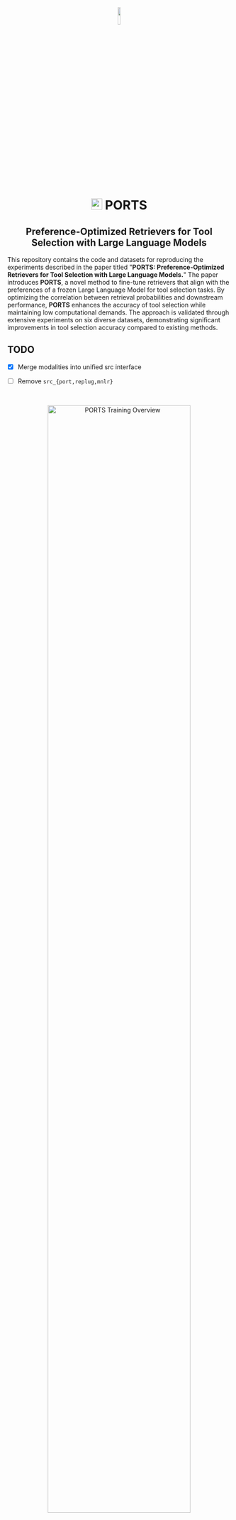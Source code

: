 <div align="center"><img src="assets/fishing_rod_tool.png" width="10%"> </div>
<h1 align="center"><img src="assets/ports_icon.png" alt="port icon" width="25" height="auto"> PORTS</h1>
<h2 align="center">Preference-Optimized Retrievers for Tool Selection with Large Language Models  </h2>

This repository contains the code and datasets for reproducing the experiments described in the paper titled "**PORTS: Preference-Optimized Retrievers for Tool Selection with Large Language Models.**" The paper introduces **PORTS**, a novel method to fine-tune retrievers that align with the preferences of a frozen Large Language Model for tool selection tasks. By optimizing the correlation between retrieval probabilities and downstream performance, **PORTS** enhances the accuracy of tool selection while maintaining low computational demands. The approach is validated through extensive experiments on six diverse datasets, demonstrating significant improvements in tool selection accuracy compared to existing methods.


## TODO

- [x] Merge modalities into unified src interface
- [ ] Remove `src_{port,replug,mnlr}`



<br/>
<p align="center">
<img src="assets/ports_overview.png" width="80%" height="auto" alt="PORTS Training Overview" class="center">
</p>


## 📎 Table of Contents

- [Model](#model)
- [Dataset](#dataset)
- [Project Structure](#project-structure)
- [Quickstart](#quickstart)
- [Using the Markdown File](#using-the-markdown-file)
- [Script-based Training](#script-based-training)
- [Sbatch-based Grid Search Training](#sbatch-based-grid-search-training)
- [Main Accuracy Results](#main-accuracy-results)
- [Unsloth Integration](#unsloth-integration)

## Model

**PORTS** fine-tunes a retriever model to select the most appropriate tools based on preferences derived from a frozen LLM. The retriever is optimized through a dual loss approach: a perplexity-based preference signal and a contrastive semantic loss. This ensures the retriever aligns with the LLM's preferences, leading to more accurate tool selection in various scenarios. The model is trained on two encoder architectures, RoBERTa-base and BGE-base, and evaluated using three LLMs with varying levels of expertise in tool usage.

## Dataset

The experiments are conducted on six publicly available datasets, which include APIBench, API-Bank, Octopus-v2, ToolE, BFCL, and ToolBench. These datasets cover various applications, input modalities, and toolsets, comprehensively evaluating **PORTS**' effectiveness. Datasets can be found [here](https://anonymous.4open.science/r/ports-data/).

## Project Structure

The repository is organized with the following structure:

```
/ports/
├── Makefile              # Entry point for all training commands
├── main/                 # Main code directory
│   ├── scripts/          # All training and utility scripts
│   ├── src/              # Source code modules
│   │   ├── port/         # PORTS model implementation
│   │   ├── replug/       # RePlug model implementation  
│   │   ├── dml/          # DML (MNRL) implementation
│   │   └── utils/        # Shared utilities
│   ├── main_train_port.py # Main PORTS training script
│   ├── train_replug.py   # RePlug training script
│   ├── train_mnrl.py     # MNRL training script
│   └── output/           # Output directory for trained models
├── datasets/             # Training and evaluation datasets
└── assets/               # Project assets and documentation
```

## Quickstart

### Setup

1. **Clone the repository:**
   ```bash
   git clone https://github.com/yourorg/ports.git
   cd ports
   ```

2. **Install the required dependencies:**
   ```bash
   pip install -r build/requirements.txt
   ```

3. **Download the datasets:**
   The datasets can be downloaded from the following link: [PORTS Datasets](https://anonymous.4open.science/r/ports-data/). Extract the datasets into the `datasets/` directory.

### Using the Makefile

We provide a Makefile that offers a clean interface for running all training operations. This is the recommended way to launch training and evaluation jobs, as it ensures consistent defaults and easy overrides.

### Running Training via Makefile

#### 1. PORTS Training

```bash
make ports
```

#### 2. RePlug Training

```bash
make replug
```

#### 3. MNRL Training

```bash
make mnrl
```

#### 4. Docker (interactive)

```bash
make docker
```

#### 5. Clean Output Directories

```bash
make clean
```

### Overriding Defaults

You can override any default parameter by specifying it on the command line. For example:

```bash
make ports DATASET=bfcl INFERENCE_MODEL=gemma2-2B
make replug EPOCHS=10 BATCH_SIZE=4
make mnrl RETRIEVAL_MODEL=FacebookAI/roberta-base
```

### Available Parameters

#### Common Parameters (all training methods)

| Parameter | Description | Default |
|-----------|-------------|---------|
| `DATASET` | Dataset name | toolbench |
| `RETRIEVAL_MODEL` | Retrieval model name | BAAI/bge-base-en-v1.5 |
| `INFERENCE_MODEL` | Inference model name | llama3-8B |
| `EPOCHS` | Number of training epochs | 5 |
| `BATCH_SIZE` | Training batch size | 2 |
| `LR` | Learning rate | 1e-5 |
| `SEED` | Random seed | 42 |
| `EVAL_STEPS` | Evaluation steps fraction | 0.2 |
| `USE_4BIT` | Use 4-bit quantization | true |
| `MAX_TRAIN_SAMPLES` | Maximum training samples | 1000 |
| `GAMMA` | Gamma temperature | 0.5 |
| `BETA` | Beta temperature | 0.5 |
| `WARMUP_RATIO` | Fraction of training steps for warmup | 0.1 |
| `K_EVAL_VALUES_ACCURACY` | Values of k for accuracy@k evaluation | 1 3 5 |
| `K_EVAL_VALUES_NDCG` | Values of k for ndcg@k evaluation | 1 3 5 |

#### MNRL-Specific Parameters

| Parameter | Description | Default |
|-----------|-------------|---------|
| `SCHEDULER` | Learning rate scheduler | warmupcosine |
| `POOLING` | Embedding pooling strategy | mean |
| `NEGATIVES_PER_SAMPLE` | Number of negative samples | 1 |
| `MODEL_NAME` | Retrieval model name | BAAI/bge-base-en-v1.5 |
| `PREPROCESSING_BATCH_SIZE` | Batch size for preprocessing | 16 |
| `EVAL_STEPS_FRACTION` | Fraction of steps for evaluation | 0.2 |
| `WANDB_PROJECT_NAME` | Weights & Biases project name | MNRL_Training |
| `WANDB_RUN_NAME` | Weights & Biases run name | auto-generated |
| `OUTPUT_DIR` | Directory to save model, logs, and results | auto-generated |
| `RANDOM_NEGATIVES` | Whether to use random negatives | true |
| `EVALUATE_ON_TEST` | Whether to evaluate on test set | true |
| `USE_PRE_TRAINED_MODEL` | Whether to use pre-trained model | true |
| `PUSH_TO_HUB` | Whether to push model to HF Hub | true |
| `PUBLIC_MODEL` | Whether to make model public | true |
| `HUB_REPO_NAME` | HuggingFace Hub repo name | auto-generated |
| `LOG_FILE` | Path to log file | auto-generated |
| `WARMUP_RATIO` | Fraction of training steps for warmup | 0.1 |

### Example Usage

```bash
# Train PORTS with non-default parameters
make ports DATASET=apibench INFERENCE_MODEL=llama3-8B EPOCHS=3 LAMBDA_WEIGHT=0.5 PREF_BETA=0.8

# Train RePlug with customized retrieval settings
make replug DATASET=bfcl RETRIEVAL_MODEL=FacebookAI/roberta-base NUM_RETRIEVED_DOCS=8 GAMMA=0.3

# Train MNRL with specific pooling strategy and batch size
make mnrl DATASET=octopus RETRIEVAL_MODEL=BAAI/bge-base-en-v1.5 POOLING=cls BATCH_SIZE=64
```

### Notes

- The Makefile will call the appropriate script in `main/scripts/` with all parameters set.
- Output directories are automatically created.
- For advanced usage or script-specific parameters, see the script-based training section below.

## Using the Markdown File

In addition to the code and datasets, this repository includes a comprehensive Markdown documentation that can help you understand and use the PORTS framework effectively. Here's how to use it:

### Reading the Markdown Documentation

1. **Viewing in GitHub**: 
   The README.md file is automatically rendered by GitHub's web interface. Simply navigate to the repository's main page to view it with proper formatting and styling.

2. **Local Viewing Options**:
   - Use any text editor to open the README.md file
   - For better rendering, use a Markdown viewer like:
     - VS Code with the Markdown Preview extension
     - Typora, a dedicated Markdown editor
     - GitHub Desktop's built-in Markdown preview

### Documentation Structure

The Markdown documentation is organized into clear sections:

- **Model Description**: Technical details about PORTS architecture
- **Dataset Information**: Details about supported datasets and their structure
- **Project Structure**: Overview of code organization
- **Quickstart Guide**: Step-by-step instructions for getting started
- **Training Options**: Comprehensive list of parameters and configurations
- **Results**: Performance metrics and comparisons

### Modifying the Documentation

If you need to update the documentation:

1. Edit the README.md file using any text editor
2. Follow standard Markdown syntax:
   - `#` for headers (more `#` means smaller headers)
   - `*` or `-` for bullet points
   - `|` for table columns
   - `` ``` `` for code blocks (specify language after opening backticks)
   - `[text](url)` for links
   - `![alt text](image_path)` for images

3. Use HTML tags for advanced formatting:
   - `<div align="center">` for centering content
   - `<img src="..." width="...">` for image sizing
   - `<br/>` for line breaks

4. Preview changes using a Markdown viewer before committing

### Extending the Documentation

When adding new features or models to the project, be sure to update:

1. The Table of Contents section
2. The relevant documentation section
3. Any code examples or parameter lists
4. Training and evaluation result tables

Remember to maintain consistent formatting and style to ensure readability.

## Script-based Training

You can also run training using the provided shell scripts, which are aligned with the Makefile and support environment variable overrides for all key parameters.

### 1. PORTS Training

Run the PORTS training script:

```bash
bash main/scripts/train_ports.sh
```

#### Overriding Defaults

You can override any default by setting the corresponding environment variable before the script call:

```bash
DATASET_NAME=bfcl INFERENCE_MODEL_PSEUDONAME=gemma2-2B RETRIEVAL_MODEL_NAME=FacebookAI/roberta-base bash main/scripts/train_ports.sh
```

#### All Environment Variables (PORTS)

| Variable | Description | Default |
|----------|-------------|---------|
| `DATASET_NAME` | Dataset name | toolbench |
| `RETRIEVAL_MODEL_NAME` | Retrieval model name | BAAI/bge-base-en-v1.5 |
| `INFERENCE_MODEL_PSEUDONAME` | Inference model pseudo-name | llama3-8B |
| `RETRIEVAL_MAX_SEQ_LEN` | Max seq length for retriever | 512 |
| `INFERENCE_MAX_SEQ_LEN` | Max seq length for inference | 1024 |
| `N_EPOCHS` | Number of epochs | 5 |
| `LR` | Learning rate | 1e-5 |
| `LR_SCHEDULER` | Learning rate scheduler | cosine |
| `TRAIN_BATCH_SIZE` | Training batch size | 2 |
| `EVAL_BATCH_SIZE` | Evaluation batch size | 4 |
| `PREPROCESS_BATCH_SIZE` | Preprocessing batch size | 16 |
| `PADDING_SIDE` | Tokenizer padding side | left |
| `LAMBDA_WEIGHT` | Lambda loss weight | 0.3 |
| `N_NEGS` | Number of negative examples | 3 |
| `GAMMA` | Gamma temperature | 0.5 |
| `BETA` | Beta temperature | 0.5 |
| `PREF_BETA` | Preference weight (ORPO beta) | 1 |
| `WEIGHT_DECAY` | Weight decay for optimizer | 0.01 |
| `CORPUS_UPDATES` | Steps between corpus re-embedding | 100 |
| `SAVE_STRATEGY` | Model saving strategy | epoch |
| `SAVE_STEPS` | Steps between model saves | None |
| `SAVE_DIR` | Directory to save checkpoints | ./checkpoints |
| `MAX_CHECKPOINTS` | Maximum number of checkpoints | None |
| `SEED` | Random seed | 42 |
| `EVAL_STEPS` | Evaluation steps fraction | 0.2 |
| `LOAD_IN_4BIT` | Use 4-bit quantization | true |
| `MAX_TRAIN_SAMPLES` | Maximum training samples | 1000 |
| `WARMUP_RATIO` | Fraction of training steps for warmup | 0.1 |
| `WANDB_RUN_NAME` | Weights & Biases run name | auto-generated |
| `K_EVAL_VALUES_ACCURACY` | Values for accuracy@k | 1 3 5 |
| `K_EVAL_VALUES_NDCG` | Values for ndcg@k | 1 3 5 |

### 2. RePlug Training

Run the RePlug training script:

```bash
bash main/scripts/train_replug.sh
```

#### Overriding Defaults

```bash
DATASET_NAME=bfcl INFERENCE_MODEL_PSEUDONAME=gemma2-2B RETRIEVAL_MODEL_NAME=FacebookAI/roberta-base bash main/scripts/train_replug.sh
```

#### All Environment Variables (RePlug)

| Variable | Description | Default |
|----------|-------------|---------|
| `DATASET_NAME` | Dataset name | toolbench |
| `WANDB_RUN_NAME` | Weights & Biases run name | auto-generated |
| `SAVE_PATH` | Path to save trained model and outputs | auto-generated |
| `INFERENCE_MODEL_NAME` | Actual model path (auto-mapped) | varies by pseudo-name |
| `SEED` | Random seed | 42 |
| `LOAD_IN_4BIT` | Use 4-bit quantization | true |
| `MAX_TRAIN_SAMPLES` | Maximum training samples | 1000 |
| `WARMUP_RATIO` | Fraction of training steps for warmup | 0.1 |
| `QUERY_COLUMN` | Name of query column in dataset | query_for_retrieval |

### 3. MNRL Training

Run the MNRL training script:

```bash
bash main/scripts/train_mnrl.sh
```

#### Overriding Defaults

```bash
DATASET_NAME=bfcl MODEL_NAME=FacebookAI/roberta-base bash main/scripts/train_mnrl.sh
```

#### All Environment Variables (MNRL)

| Variable | Description | Default |
|----------|-------------|---------|
| `DATASET_NAME` | Dataset name | toolbench |
| `WANDB_PROJECT_NAME` | Weights & Biases project name | MNRL_Training |
| `WANDB_RUN_NAME` | Weights & Biases run name | auto-generated |
| `OUTPUT_DIR` | Directory to save model, logs, and results | auto-generated |
| `MAX_SEQ_LENGTH` | Maximum sequence length | 512 |
| `EVAL_STEPS_FRACTION` | Fraction of steps for evaluation | 0.2 |
| `WARMUP_RATIO` | Fraction of training steps for warmup | 0.1 |
| `SCHEDULER` | Learning rate scheduler | warmupcosine |
| `RANDOM_NEGATIVES` | Whether to use random negatives | true |

## Sbatch-based Grid Search Training

For large-scale training and hyperparameter tuning, we provide a sbatch-based solution that enables running multiple training configurations in parallel on SLURM-based clusters. This approach is especially useful for grid searches across multiple hyperparameters.

### Using run_sbatch.sh

The `run_sbatch.sh` script provides a flexible way to launch multiple training jobs with different parameter combinations using SLURM's sbatch utility.

```bash
./run_sbatch.sh --script=<script_type> [options]
```

#### Required Parameters:
- `--script=<script_type>`: Specifies which training script to use. Options: `mnrl`, `ports`, or `replug`.

#### Optional Parameters (all accept comma-separated arrays):
- `--machine=<machine_name>`: Target compute node(s) (e.g., "deeplearn2,faretra"). If omitted, jobs run on any available machine.
- `--gpu_type=<gpu_type>`: GPU type to request (default: "nvidia_geforce_rtx_3090")
- `--gpu_count=<count>`: Number of GPUs per job (default: 1)
- `--retrieval_model=<models>`: Retrieval/encoder models to use (default: "BAAI/bge-base-en-v1.5")
- `--inference_model=<models>`: Inference/LLM models to use (default: "llama3-8B")
- `--lr=<learning_rates>`: Learning rate values (e.g., "1e-5,1e-4,1e-3")
- `--batch_size=<sizes>`: Batch size values (e.g., "2,4,8")
- `--epochs=<counts>`: Number of epochs (e.g., "1,3,5")
- `--dataset=<names>`: Dataset names (e.g., "toolbench,apibench")
- `--wandb_run_name=<name>`: Base name for W&B runs (auto-generated if not provided)
- `--wandb_project_name=<name>`: W&B project name (default: "PORTS_AAAI-EMNLP")
- `--beta=<values>`: Beta temperature for Q distribution softmax (default: 1.0)
- `--gamma=<values>`: Gamma temperature for Pr_retr distribution softmax (default: 1.0)
- `--lambda_loss=<values>`: Weight for the preference loss term (default: 0.2)
- `--preference_weight=<values>`: Beta parameter for odds ratio preference loss (default: 0.1)
- `--weight_decay=<values>`: Weight decay for the optimizer (default: 0.01)
- `--inference_max_seq_len=<values>`: Maximum sequence length for inference model (default: 1024)
- `--params="<extra_params>"`: Additional parameters to pass to the training script

#### Using Additional Parameters

You can pass any additional parameters not covered by the standard options using the `--params` flag. These parameters are passed directly to the underlying training script.

### Example Usage

#### Basic Usage:
```bash
./run_sbatch.sh --script=ports --machine=deeplearn2 --lr=1e-5 --batch_size=2 --epochs=1
```

#### Grid Search Over Multiple Parameters:
```bash
./run_sbatch.sh --script=replug --lr=1e-5,1e-4,1e-3 --batch_size=2,4 --epochs=1,3 \
  --dataset=toolbench --wandb_project_name=PORTS_EMNLP
```

This will launch 12 jobs (3 learning rates × 2 batch sizes × 2 epoch counts) with all combinations.

#### Grid Search with Temperature Parameters:
```bash
./run_sbatch.sh --script=ports --dataset=toolbench \
  --beta=0.5,1.0,2.0 --gamma=0.5,1.0,2.0 --inference_model=llama3-8B
```

This will create 9 jobs with different beta and gamma temperature combinations.

#### Model Grid Search with Loss Parameters:
```bash
./run_sbatch.sh --script=ports \
  --epochs=1 \
  --wandb_project_name=PORTS_EMNLP \
  --retrieval_model=FacebookAI/roberta-base \
  --lr=2e-5 \
  --inference_model=qwen3 \
  --dataset=toolbench_3 \
  --lambda_loss=0.2,0.3 \
  --preference_weight=0.1,0.2 \
  --beta=0.2,0.5,0.7 \
  --gamma=0.2,0.5,0.7 \
  --weight_decay=0.01 \
  --params="--max_train_samples=2000 --eval_steps=0.2 --warmup_ratio=0.1 --corpus_updates=50"

  ./run_sbatch.sh --script=replug \
  --epochs=1 \
  --wandb_project_name=PORTS_EMNLP \
  --retrieval_model=FacebookAI/roberta-base \
  --lr=2e-5 \
  --inference_model=qwen3 \
  --dataset=toolbench_3 \
  --weight_decay=0.01 \
  --params="--max_train_samples=2000 --eval_steps=0.2 --warmup_ratio=0.1 --corpus_updates=50"
```

This will create 16 jobs testing combinations of models and loss parameters.

#### Weight Decay Optimization:
```bash
./run_sbatch.sh --script=ports --dataset=toolbench \
  --weight_decay=0.005,0.01,0.05 --lr=1e-5,5e-5
```

This will create 27 jobs exploring different temperature and preference weight settings.

#### Weight Decay Optimization:
```bash
./run_sbatch.sh --script=ports --lr=2e-5 --retrieval_model=BAAI/bge-base-en-v1.5,FacebookAI/roberta-base --batch_size=2 --epochs=1 --wandb_project_name=PORTS_EMNLP --dataset=bfcl,apibank,apibench,octopus,toole,toolbench_1,toolbench_2,toolbench_3,toole-overlap,octopus-overlap

./run_sbatch.sh --script=mnrl --lr=2e-5,1e-4 --retrieval_model=BAAI/bge-base-en-v1.5,FacebookAI/roberta-base --batch_size=4 --epochs=1 --wandb_project_name=PORTS_EMNLP --dataset=toolbench_1,toolbench_2,toolbench_3

./run_sbatch.sh --script=ports --lr=2e-5 --retrieval_model=answerdotai/ModernBERT-base,BAAI/bge-base-en-v1.5 --batch_size=4 --epochs=1 --wandb_project_name=PORTS_EMNLP --dataset=bfcl,apibank,apibench,octopus,toole,toolbench_1,toolbench_2,toolbench_3,toole-overlap,octopus-overlap --params="--gamma=0.5 --beta=0.5 --preprocess_batch_size=32 --eval_steps=0.25 --inference_model=qwen3

./run_sbatch.sh --script=ports --lr=2e-5 --retrieval_model=answerdotai/ModernBERT-base --batch_size=4 --epochs=1 --wandb_project_name=PORTS_Hub --dataset=bfcl --params="--gamma=0.5 --beta=0.5 --preprocess_batch_size=32  max_train_samples=20000--eval_steps=0.25 --inference_model=llama3.2 --n_reembedding_steps=400"



./run_sbatch.sh --script="ports" \
   --lr=2e-5 \
   --retrieval_model=answerdotai/ModernBERT-base,BAAI/bge-m3 \
   --inference_model=qwen3,llama3.2,gemma3 \
   --batch_size=4 \
   --epochs=2 \
   --wandb_project_name=PORTS_Hub \
   --dataset=bfcl,apibank,apibench,octopus,toole,toolbench_1,toolbench_2,toolbench_3,toole-overlap,octopus-overlap \
   --params="--gamma=0.5 --beta=0.5 --preprocess_batch_size=32 --eval_steps=0.25 --embedding_update_steps=50 --max_train_samples=10000"

./run_sbatch.sh --script="mnrl" \
   --lr=1e-4 \
   --retrieval_model=answerdotai/ModernBERT-base,BAAI/bge-m3 \
   --batch_size=4 \
   --epochs=2 \
   --wandb_project_name=PORTS_Hub_mnrl \
   --dataset=bfcl,apibank,apibench,octopus,toole,toolbench_1,toolbench_2,toolbench_3,toole-overlap,octopus-overlap


./run_sbatch.sh --script="replug" \
  --epochs=1 \
  --wandb_project_name=PORTS_Hub_Replug \
  --retrieval_model=answerdotai/ModernBERT-base,BAAI/bge-m3 \
  --lr=2e-5 \
  --inference_model=qwen3,llama3.2,gemma3 \
  --weight_decay=0.01 \
  --dataset=bfcl,apibank,apibench,octopus,toole,toolbench_1,toolbench_2,toolbench_3,toole-overlap,octopus-overlap \
  --params="--max_train_samples=10000 --eval_steps=0.25 --warmup_ratio=0.1 --corpus_updates=50"
```

### Common Additional Parameters

Here are some useful additional parameters by script type:

**PORTS:**
- `--lambda_weight=<float>`: Weight for the lambda loss component
- `--preference_weight=<float>`: Preference weight in ORPO
- `--beta=<float>`: Temperature parameter for Q distribution
- `--gamma=<float>`: Temperature parameter for retrieval probabilities
- `--weight_decay=<float>`: Weight decay for optimizer
- `--n_negs=<int>`: Number of negative samples
- `--corpus_updates=<int>`: Steps between corpus re-embedding

**RePlug:**
- `--beta=<float>`: Beta temperature parameter
- `--gamma=<float>`: Gamma temperature parameter
- `--weight_decay=<float>`: Weight decay for optimizer
- `--num_retrieved_docs=<int>`: Number of documents to retrieve
- `--use_4bit=<bool>`: Whether to use 4-bit quantization

**MNRL:**
- `--weight_decay=<float>`: Weight decay for optimizer
- `--pooling=<str>`: Embedding pooling strategy (cls, mean)
- `--negatives_per_sample=<int>`: Number of negatives per sample
- `--log_freq=<int>`: Logging frequency

## Unsloth Integration

This project uses [Unsloth](https://github.com/unslothai/unsloth) to optimize LLM loading and inference. Unsloth provides faster inference and reduced memory usage for large language models. Both PORTS and RePlug implementations have been updated to use Unsloth for loading and optimizing inference models.

Key features of the Unsloth integration:

- **Faster model loading**: Significantly reduces the time needed to load large language models
- **Memory efficiency**: Better memory management, especially when using 4-bit quantization
- **Optimized inference**: FlashAttention and other optimizations for faster responses
- **Compatibility**: Works seamlessly with our existing model interfaces

To use a model with Unsloth, no special parameters are needed as it's now the default loading mechanism for all inference models. The quantization settings are controlled via the usual parameters:

```bash
make ports USE_4BIT=true  # Uses Unsloth with 4-bit quantization (default)
make replug USE_4BIT=false  # Uses Unsloth without quantization
```

The integration is transparently handled in both training pipelines, so all existing scripts and commands will continue to work as before, but with improved performance.

## Main Accuracy Results

PORTS demonstrates significant improvements in tool selection accuracy across all evaluated datasets. The table below summarizes the main accuracy results, including improvements over the baseline models:

| Dataset     | Encoder       | LLM                    | Recall@1 (%) | Recall@3 (%) | NDCG@5 (%) | Recall Improvement (%) | NDCG Improvement (%) |
|-------------|---------------|------------------------|--------------|--------------|------------|------------------------|-----------------------|
| ToolBench   | RoBERTa-base  | LLAMA3-GROQ-8B-Tool-Use | 49.84        | 70.80        | 65.32      | +4.52                  | +4.37                 |
| API-Bank    | BGE-base      | LLAMA3-GROQ-8B-Tool-Use | 59.12        | 81.50        | 76.10      | +2.83                  | +4.80                 |
| APIBench    | RoBERTa-base  | LLAMA3-8B              | 21.50        | 30.53        | 26.78      | +12.76                 | +13.55                |
| BFCL        | BGE-base      | LLAMA3-GROQ-8B-Tool-Use | 67.20        | 78.10        | 73.10      | +1.03                  | +0.79                 |
| ToolE       | RoBERTa-base  | LLAMA3-8B              | 74.60        | 86.80        | 83.55      | +16.09                 | +13.77                |
| Octopus-v2  | BGE-base      | LLAMA3-8B              | 97.50        | 100          | 100        | +2.50                  | +2.00                 |

For more detailed results, including ablation studies and out-of-domain performance, please refer to the paper.
